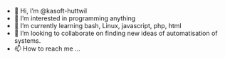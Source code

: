 - 👋 Hi, I’m @kasoft-huttwil
- 👀 I’m interested in programming anything
- 🌱 I’m currently learning bash, Linux, javascript, php, html
- 💞️ I’m looking to collaborate on finding new ideas of automatisation of systems.
- 📫 How to reach me ...

<!---
kasoft-huttwil/kasoft-huttwil is a ✨ special ✨ repository because its `README.md` (this file) appears on your GitHub profile.
You can click the Preview link to take a look at your changes.
--->
